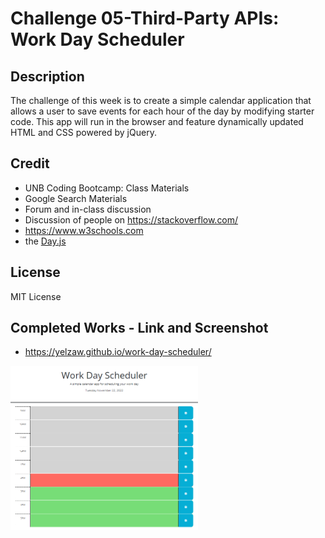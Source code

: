 # Challenge 05-Third-Party APIs: Work Day Scheduler

## Description
The challenge of this week is to create a simple calendar application that allows a user to save events for each hour of the day by modifying starter code. This app will run in the browser and feature dynamically updated HTML and CSS powered by jQuery.

## Credit
- UNB Coding Bootcamp: Class Materials 
- Google Search Materials
- Forum and in-class discussion 
- Discussion of people on https://stackoverflow.com/
- https://www.w3schools.com
- the [Day.js](https://day.js.org/en/)

## License
MIT License

## Completed Works - Link and Screenshot

- https://yelzaw.github.io/work-day-scheduler/

<img src="/assets/images/web-broswer.png" width="300" alt="Screenshot of webpage">
